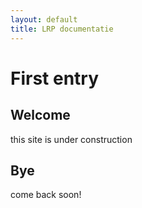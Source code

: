 ```yaml
---
layout: default
title: LRP documentatie
---
```

# First entry

## Welcome
this site is under construction

## Bye
come back soon!

